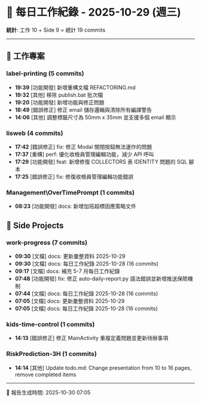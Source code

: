 # 📅 每日工作紀錄 - 2025-10-29 (週三)

**統計**: 工作 10 + Side 9 = 總計 19 commits

---

## 💼 工作專案

### label-printing (5 commits)

- **19:39** [功能開發] 新增重構文檔 REFACTORING.md
- **19:32** [其他] 移除 publish.bat 批次檔
- **19:20** [功能開發] 新增功能與修正問題
- **18:49** [錯誤修正] 修正 email 儲存邏輯與清除所有編譯警告
- **14:06** [其他] 調整標籤尺寸為 50mm x 35mm 並支援多個 email 顯示

### lisweb (4 commits)

- **17:42** [錯誤修正] fix: 修正 Modal 關閉按鈕無法運作的問題
- **17:37** [重構] perf: 優化收檢員管理編輯功能，減少 API 呼叫
- **17:29** [功能開發] feat: 新增修復 COLLECTORS 表 IDENTITY 問題的 SQL 腳本
- **17:25** [錯誤修正] fix: 修復收檢員管理編輯功能錯誤

### Management\OverTimePrompt (1 commits)

- **08:23** [功能開發] docs: 新增加班超標因應策略文件

## 🎨 Side Projects

### work-progress (7 commits)

- **09:30** [文檔] docs: 更新彙整資料 2025-10-29
- **09:30** [文檔] docs: 每日工作紀錄 2025-10-28 (16 commits)
- **09:17** [文檔] docs: 補充 5-7 月每日工作紀錄
- **07:48** [功能開發] fix: 修正 auto-daily-report.py 語法錯誤並新增推送保險機制
- **07:44** [文檔] docs: 每日工作紀錄 2025-10-28 (16 commits)
- **07:05** [文檔] docs: 更新彙整資料 2025-10-29
- **07:05** [文檔] docs: 每日工作紀錄 2025-10-28 (16 commits)

### kids-time-control (1 commits)

- **14:13** [錯誤修正] 修正 MainActivity 重複定義問題並更新待辦事項

### RiskPrediction-3H (1 commits)

- **14:14** [其他] Update todo.md: Change presentation from 10 to 16 pages, remove completed items

---

📅 報告生成時間: 2025-10-30 07:05
